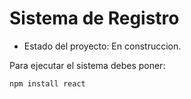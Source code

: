 <h1> Sistema de Registro </h1>

- Estado del proyecto: En construccion.

Para ejecutar el sistema debes poner:

```npm install react```
